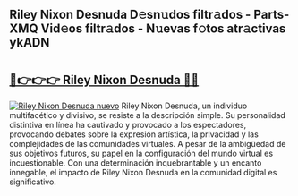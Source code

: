 ## Riley Nixon Desnuda D𝚎sn𝚞dos filtr𝚊dos - Parts-XMQ Vid𝚎os filtr𝚊dos - N𝚞evas f𝚘tos atr𝚊ctivas ykADN

# <h2><a href="http://mb5cubj.tromn.icu/?c=Riley+Nixon+Desnuda">🔗👉👉👉 Riley Nixon Desnuda 🔗🔗</a></h2>

[![Riley Nixon Desnuda nuevo](https://i.imgur.com/pEAQMta.gif)](http://mb5cubj.tromn.icu/?c=Riley+Nixon+Desnuda)
Riley Nixon Desnuda, un individuo multifacético y divisivo, se resiste a la descripción simple. Su personalidad distintiva en línea ha cautivado y provocado a los espectadores, provocando debates sobre la expresión artística, la privacidad y las complejidades de las comunidades virtuales. A pesar de la ambigüedad de sus objetivos futuros, su papel en la configuración del mundo virtual es incuestionable. Con una determinación inquebrantable y un encanto innegable, el impacto de Riley Nixon Desnuda en la comunidad digital es significativo.

